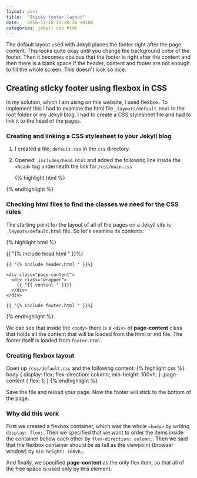 ```yaml
---
layout: post
title:  "Sticky footer layout"
date:   2016-11-18 15:29:36 +0100
categories: jekyll css html
---
```


The default layout used with Jekyll places the footer right after the
page content. This looks quite okay until you change the background color of
the footer. Then it becomes obvious that the footer is right after the content
and then there is a blank space if the header, content and footer are not enough
to fill the whole screen. This doesn't look so nice.

## Creating sticky footer using flexbox in CSS

In my solution, which I am using on this website, I used flexbox.
To implement this I had to examine the html file `_layouts/default.html`
in the root folder or my Jekyll blog. I had to create a CSS stylesheet file
and had to link it to the head of the pages.

### Creating and linking a CSS stylesheet to your Jekyll blog

1. I created a file, `default.css` in the `css` directory.
2. Opened `_includes/head.html` and added the following line inside the `<head>`
    tag underneath the link for `/css/main.css`

    {% highlight html %}
<link rel="stylesheet" href="{{ '{{ "/css/main.css" | prepend: site.baseurl ' }}}}">
<!-- The link bellow is the new one that has to be added to the file -->
<link rel="stylesheet" href="{{ '{{ "/css/default.css" | prepend: site.baseurl ' }}}}">
    {% endhighlight %}

### Checking html files to find the classes we need for the CSS rules

The starting point for the layout of all of the pages on a Jekyll site is
`_layouts/default.html` file. So let's examine its contents:

{% highlight html %}
<!DOCTYPE html>
<html>

  {{ "{% include head.html " }}%}

  <body>

    {{ "{% include header.html " }}%}

    <div class="page-content">
      <div class="wrapper">
        {{ "{{ content " }}}}
      </div>
    </div>

    {{ "{% include footer.html " }}%}

  </body>

</html>
{% endhighlight %}

We can see that inside the `<body>` there is a `<div>` of **page-content** class
that holds all the content that will be loaded from the html or md file.
The footer itself is loaded from `footer.html.`

### Creating flexbox layout
Open up `/css/default.css` and the following content:
{% highlight css %}
body {
  display: flex;
  flex-direction: column;
  min-height: 100vh;
}
.page-content {
    flex: 1;
}
{% endhighlight %}

Save the file and reload your page.
Now the footer will stick to the bottom of the page.

### Why did this work

First we created a flexbox container, which was the whole `<body>` by writing
`display: flex;`.
Then we specified that we want to order the items inside the container
bellow each other by `flex-direction: column;`.
Then we said that the flexbox container should be as tall as
the viewpoint (browser window) by `min-height: 100vh;`.

And finally, we specified **page-content** as the only flex item, so that all of the free space is used only by this element.
